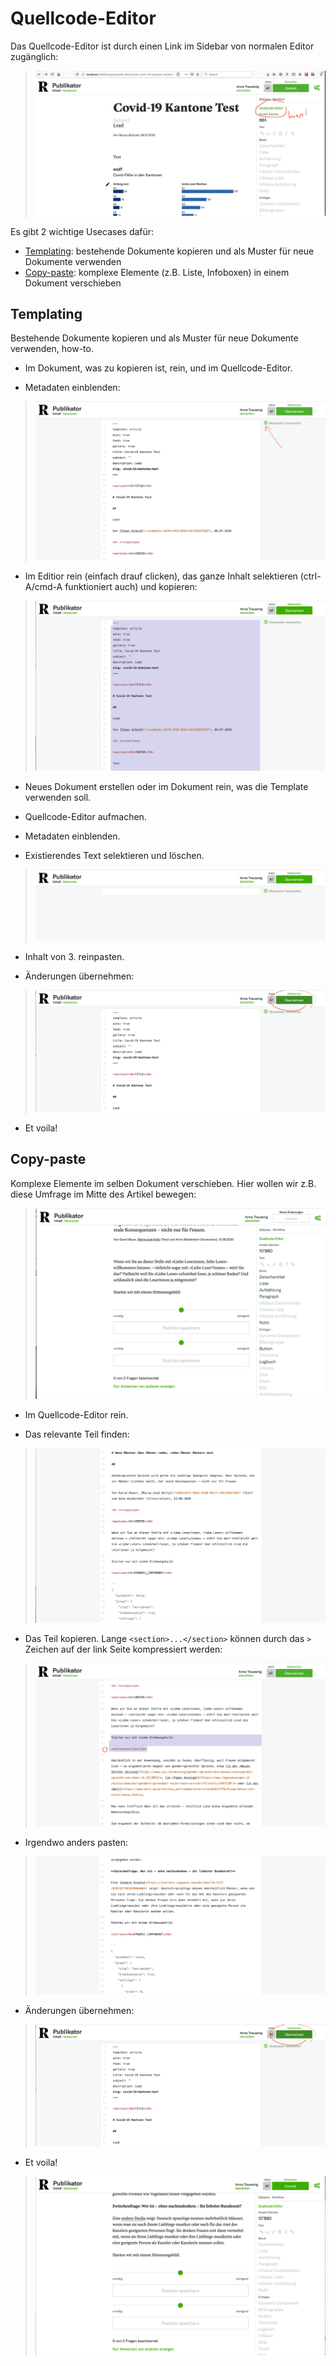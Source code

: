 # Quellcode-Editor

Das Quellcode-Editor ist durch einen Link im Sidebar von normalen Editor zugänglich: 
> ![](./images/templating/quellcode-link.png)

Es gibt 2 wichtige Usecases dafür:

* [Templating](#Templating): bestehende Dokumente kopieren und als Muster für neue Dokumente verwenden
* [Copy-paste](#copy-paste): komplexe Elemente (z.B. Liste, Infoboxen) in einem Dokument verschieben

## Templating

Bestehende Dokumente kopieren und als Muster für neue Dokumente verwenden, how-to.

- Im Dokument, was zu kopieren ist, rein, und im Quellcode-Editor.

- Metadaten einblenden:
> ![](./images/templating/metadaten-checkbox.png)

- Im Editior rein (einfach drauf clicken), das ganze Inhalt selektieren (ctrl-A/cmd-A funktioniert auch) und kopieren:
> ![](./images/templating/select-all.png)

- Neues Dokument erstellen oder im Dokument rein, was die Template verwenden soll.

- Quellcode-Editor aufmachen.

- Metadaten einblenden.

- Existierendes Text selektieren und löschen.
> ![](./images/templating/empty-editor.png)

- Inhalt von 3. reinpasten.

- Änderungen übernehmen:
> ![](./images/templating/save.png)

- Et voila!

## Copy-paste

Komplexe Elemente im selben Dokument verschieben. Hier wollen wir z.B. diese Umfrage im Mitte des Artikel bewegen:
> ![](./images/copypaste/init.png)
 

- Im Quellcode-Editor rein.

- Das relevante Teil finden:
> ![](./images/copypaste/find-section.png)

- Das Teil kopieren. Lange `<section>...</section>` können durch das `>` Zeichen auf der  link Seite kompressiert werden:
> ![](./images/copypaste/copy-closed-section.png) 

- Irgendwo anders pasten:
> ![](./images/copypaste/paste-section.png) 

- Änderungen übernehmen:
> ![](./images/copypaste/save.png)

- Et voila!
> ![](./images/copypaste/end-result.png) 
